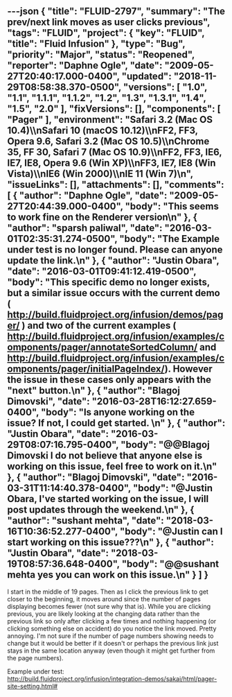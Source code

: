 ---json
{
  "title": "FLUID-2797",
  "summary": "The prev/next link moves as user clicks previous",
  "tags": "FLUID",
  "project": {
    "key": "FLUID",
    "title": "Fluid Infusion"
  },
  "type": "Bug",
  "priority": "Major",
  "status": "Reopened",
  "reporter": "Daphne Ogle",
  "date": "2009-05-27T20:40:17.000-0400",
  "updated": "2018-11-29T08:58:38.370-0500",
  "versions": [
    "1.0",
    "1.1",
    "1.1.1",
    "1.1.2",
    "1.2",
    "1.3",
    "1.3.1",
    "1.4",
    "1.5",
    "2.0"
  ],
  "fixVersions": [],
  "components": [
    "Pager"
  ],
  "environment": "Safari 3.2 (Mac OS 10.4)\\\nSafari 10 (macOS 10.12)\\\nFF2, FF3, Opera 9.6, Safari 3.2 (Mac OS 10.5)\\\nChrome 35, FF 30, Safari 7 (Mac OS 10.9)\\\nFF2, FF3, IE6, IE7, IE8, Opera 9.6 (Win XP)\\\nFF3, IE7, IE8 (Win Vista)\\\nIE6 (Win 2000)\\\nIE 11 (Win 7)\n",
  "issueLinks": [],
  "attachments": [],
  "comments": [
    {
      "author": "Daphne Ogle",
      "date": "2009-05-27T20:44:39.000-0400",
      "body": "This seems to work fine on the Renderer version\n"
    },
    {
      "author": "sparsh paliwal",
      "date": "2016-03-01T02:35:31.274-0500",
      "body": "The Example under test is no longer found. Please can anyone update the link.\n"
    },
    {
      "author": "Justin Obara",
      "date": "2016-03-01T09:41:12.419-0500",
      "body": "This specific demo no longer exists, but a similar issue occurs with the current demo ( <http://build.fluidproject.org/infusion/demos/pager/> ) and two of the current examples ( <http://build.fluidproject.org/infusion/examples/components/pager/annotateSortedColumn/> and <http://build.fluidproject.org/infusion/examples/components/pager/initialPageIndex/>). However the issue in these cases only appears with the \"next\" button.\n"
    },
    {
      "author": "Blagoj Dimovski",
      "date": "2016-03-28T16:12:27.659-0400",
      "body": "Is anyone working on the issue? If not, I could get started.&#x20;\n"
    },
    {
      "author": "Justin Obara",
      "date": "2016-03-29T08:07:16.795-0400",
      "body": "@@Blagoj Dimovski I do not believe that anyone else is working on this issue, feel free to work on it.\n"
    },
    {
      "author": "Blagoj Dimovski",
      "date": "2016-03-31T11:14:40.378-0400",
      "body": "@Justin Obara, I've started working on the issue, I will post updates through the weekend.\n"
    },
    {
      "author": "sushant mehta",
      "date": "2018-03-16T10:36:52.277-0400",
      "body": "@Justin can I start working on this issue???\n"
    },
    {
      "author": "Justin Obara",
      "date": "2018-03-19T08:57:36.648-0400",
      "body": "@@sushant mehta yes you can work on this issue.\n"
    }
  ]
}
---
I start in the middle of 19 pages.  Then as I click the previous link to get closer to the beginning, it moves around since the number of pages displaying becomes fewer (not sure why that is).  While you are clicking previous, you are likely looking at the changing data rather than the previous link so only after clicking a few times and nothing happening (or clicking something else on accident) do you notice the link moved.  Pretty annoying.  I'm not sure if the number of page numbers showing needs to change but it would be better if it doesn't or perhaps the previous link just stays in the same location anyway (even though it might get further from the page numbers).

Example under test:\
<http://build.fluidproject.org/infusion/integration-demos/sakai/html/pager-site-setting.html#>

        